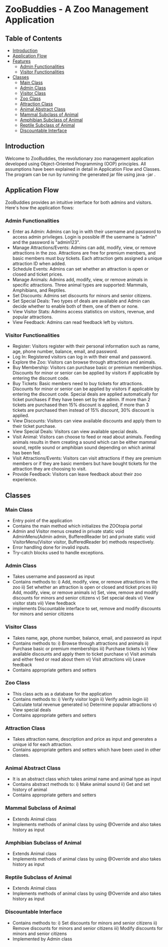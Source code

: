 # ZooBuddies - A Zoo Management Application

## Table of Contents
- [Introduction](#introduction)
- [Application Flow](#application-flow)
- [Features](#features)
    - [Admin Functionalities](#admin-functionalities)
    - [Visitor Functionalities](#visitor-functionalities)
- [Classes](#classes)
    - [Main Class](#main-class)
    - [Admin Class](#admin-class)
    - [Visitor Class](#visitor-class)
    - [Zoo Class](#zoo-class)
    - [Attraction Class](#attraction-class)
    - [Animal Abstract Class](#animal-abstract-class)
    - [Mammal Subclass of Animal](#mammal-subclass-of-animal)
    - [Amphibian Subclass of Animal](#amphibian-subclass-of-animal)
    - [Reptile Subclass of Animal](#reptile-subclass-of-animal)
    - [Discountable Interface](#discountable-interface)

## Introduction

Welcome to ZooBuddies, the revolutionary zoo management application developed using Object-Oriented Programming (OOP) principles.
All assumptions have been explained in detail in Application Flow and Classes.
The program can be run by running the generated jar file using java -jar <path ot jar file>.

## Application Flow

ZooBuddies provides an intuitive interface for both admins and visitors. Here's how the application flows:

### Admin Functionalities

- Enter as Admin: Admins can log in with their username and password to access admin privileges. Login is possible iff the username is "admin" and the password is "admin123".
- Manage Attractions/Events: Admins can add, modify, view, or remove attractions in the zoo. Attractions are free for premium members, and basic members must buy tickets. Each attraction gets assigned a unique attraction ID when added.
- Schedule Events: Admins can set whether an attraction is open or closed and ticket prices.
- Manage Animals: Admins add, modify, view, or remove animals in specific attractions. Three animal types are supported: Mammals, Amphibians, and Reptiles.
- Set Discounts: Admins set discounts for minors and senior citizens.
- Set Special Deals: Two types of deals are available and Admin can decide whether to enable both of them, one of them or none.
- View Visitor Stats: Admins access statistics on visitors, revenue, and popular attractions.
- View Feedback: Admins can read feedback left by visitors.

### Visitor Functionalities

- Register: Visitors register with their personal information such as name, age, phone number, balance, email, and password.
- Log In: Registered visitors can log in with their email and password.
- Explore the Zoo: Visitors can browse through attractions and animals.
- Buy Membership: Visitors can purchase basic or premium memberships. Discounts for minor or senior can be applied by visitors if applicable by entering the discount code.
- Buy Tickets: Basic members need to buy tickets for attractions. Discounts for minor or senior can be applied by visitors if applicable by entering the discount code. Special deals are applied automatically for ticket purchases if they have been set by the admin. If more than 2 tickets are purchased then 15% discount is applied, if more than 3 tickets are purchased then instead of 15% discount, 30% discount is applied.
- View Discounts: Visitors can view available discounts and apply them to their ticket purchase.
- View Special Deals: Visitors can view available special deals.
- Visit Animal: Visitors can choose to feed or read about animals. Feeding animals results in them creating a sound which can be either mammal sound, reptile sound or amphibian sound depending on which animal has been fed.
- Visit Attractions/Events: Visitors can visit attractions if they are premium members or if they are basic members but have bought tickets for the attraction they are choosing to visit.
- Provide Feedback: Visitors can leave feedback about their zoo experience.

## Classes

### Main Class
- Entry point of the application
- Contains the main method which initializes the ZOOtopia portal
- Admin and Visitor menus created in private static void AdminMenu(Admin admin, BufferedReader br) and private static void VisitorMenu(Visitor visitor, BufferedReader br) methods respectively.
- Error handling done for invalid inputs.
- Try-catch blocks used to handle exceptions.

### Admin Class
- Takes username and password as input
- Contains methods to:
    i) Add, modify, view, or remove attractions in the zoo
    ii) Set whether an attraction is open or closed and ticket prices
    iii) Add, modify, view, or remove animals
    iv) Set, view, remove and modify discounts for minors and senior citizens
    v) Set special deals
    vi) View visitor stats
    vii) View feedback
- implements Discountable interface to set, remove and modify discounts for minors and senior citizens

### Visitor Class
- Takes name, age, phone number, balance, email, and password as input
- Contains methods to:
    i) Browse through attractions and animals
    ii) Purchase basic or premium memberships
    iii) Purchase tickets
    iv) View available discounts and apply them to ticket purchase
    v) Visit animals and either feed or read about them
    vi) Visit attractions
    vii) Leave feedback
- Contains appropriate getters and setters

### Zoo Class
- This class acts as a database for the application
- Contains methods to:
    i) Verify visitor login
    ii) Verify admin login
    iii) Calculate total revenue generated
    iv) Determine popular attractions
    v) View special deals
- Contains appropriate getters and setters

### Attraction Class
- Takes attraction name, description and price as input and generates a unique id for each attraction.
- Contains appropriate getters and setters which have been used in other classes.

### Animal Abstract Class
- It is an abstract class which takes animal name and animal type as input
- Contains abstract methods to:
    i) Make animal sound
    ii) Get and set history of animal
- Contains appropriate getters and setters

### Mammal Subclass of Animal
- Extends Animal class
- Implements methods of animal class by using @Override and also takes history as input

### Amphibian Subclass of Animal
- Extends Animal class
- Implements methods of animal class by using @Override and also takes history as input

### Reptile Subclass of Animal
- Extends Animal class
- Implements methods of animal class by using @Override and also takes history as input

### Discountable Interface
- Contains methods to:
    i) Set discounts for minors and senior citizens
    ii) Remove discounts for minors and senior citizens
    iii) Modify discounts for minors and senior citizens
- Implemented by Admin class
